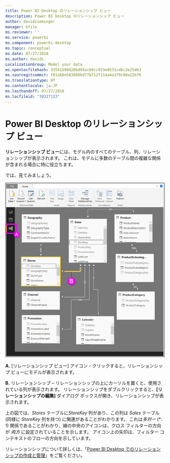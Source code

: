 ```yaml
---
title: Power BI Desktop のリレーションシップ ビュー
description: Power BI Desktop のリレーションシップ ビュー
author: davidiseminger
manager: kfile
ms.reviewer: ''
ms.service: powerbi
ms.component: powerbi-desktop
ms.topic: conceptual
ms.date: 07/27/2018
ms.author: davidi
LocalizationGroup: Model your data
ms.openlocfilehash: 33541b99d28bd95acb9cc923e0531cdbc2e25d63
ms.sourcegitcommit: f01a88e583889bd77b712f11da4a379c88a22b76
ms.translationtype: HT
ms.contentlocale: ja-JP
ms.lasthandoff: 07/27/2018
ms.locfileid: "39327133"
---
```

# <a name="relationship-view-in-power-bi-desktop"></a>Power BI Desktop のリレーションシップ ビュー
**リレーションシップ ビュー**には、モデル内のすべてのテーブル、列、リレーションシップが表示されます。 これは、モデルに多数のテーブル間の複雑な関係が含まれる場合に特に役立ちます。

では、見てみましょう。

![](media/desktop-relationship-view/relationshipview_fullscreen.png)

**A.**   [リレーションシップ ビュー] アイコン - クリックすると、リレーションシップ ビューにモデルが表示されます。

**B.**  リレーションシップ – リレーションシップの上にカーソルを置くと、使用されている列が表示されます。 リレーションシップをダブルクリックすると、**[リレーションシップの編集]** ダイアログ ボックスが開き、リレーションシップが表示されます。 

上の図では、*Stores* テーブルに*StoreKey* 列があり、この列は *Sales* テーブル (同様に *StoreKey* 列を持つ) に関連があることがわかります。 これは*多対一* (\*: 1) 関係であることがわかり、線の中央のアイコンは、クロス フィルターの方向が *両方* に設定されていることを示します。 アイコン上の矢印は、フィルター コンテキストのフローの方向を示しています。

リレーションシップについて詳しくは、「[Power BI Desktop でのリレーションシップの作成と管理](desktop-create-and-manage-relationships.md)」をご覧ください。

